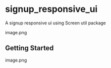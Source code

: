 # signup_responsive_ui

A signup responsive ui using Screen util package

image.png

## Getting Started

image.png
